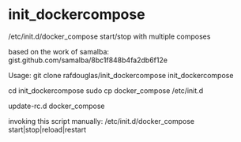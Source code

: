# init_dockercompose
/etc/init.d/docker_compose start/stop with multiple composes

based on the work of samalba:
gist.github.com/samalba/8bc1f848b4fa2db6f12e

Usage:
git clone rafdouglas/init_dockercompose init_dockercompose

cd init_dockercompose
sudo cp docker_compose /etc/init.d

update-rc.d docker_compose


invoking this script manually:
/etc/init.d/docker_compose start|stop|reload|restart
